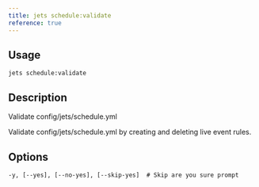 ```yaml
---
title: jets schedule:validate
reference: true
---
```


## Usage

    jets schedule:validate

## Description

Validate config/jets/schedule.yml

Validate config/jets/schedule.yml by creating and deleting live event rules.


## Options

```
-y, [--yes], [--no-yes], [--skip-yes]  # Skip are you sure prompt
```

